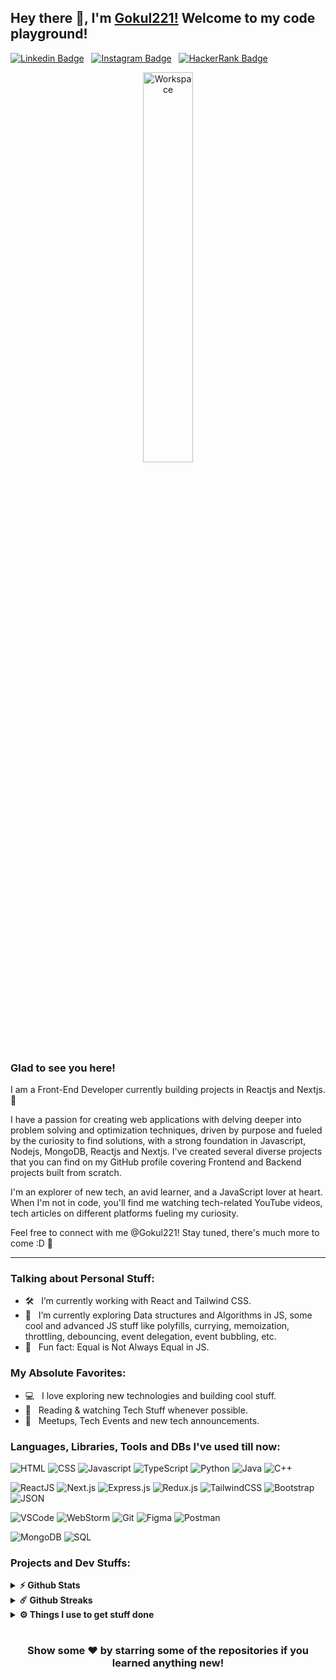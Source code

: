 ## Hey there 👋, I'm [Gokul221!](https://github.com/Gokul221/) Welcome to my code playground!

[![Linkedin Badge](https://img.shields.io/badge/-LinkedIn-0e76a8?style=flat-square&logo=Linkedin&logoColor=white)](https://linkedin.com/in/gokul-bhoi-3b8b39188) &nbsp;
[![Instagram Badge](https://img.shields.io/badge/-Instagram-e4405f?style=flat-square&logo=Instagram&logoColor=white)](https://instagram.com/gokul.b07/) &nbsp;
[![HackerRank Badge](https://img.shields.io/badge/-HackerRank-2EC866?style=flat-square&logo=HackerRank&logoColor=white)](https://www.hackerrank.com/priteshbhoi69)

<div align="center">
  <img src="https://github.com/SP-XD/SP-XD/blob/main/images/dev-working_rounded.gif?raw=true" href="https://github.com/sp-xd" alt="Workspace"  width="40%"/><br>
</div>

### Glad to see you here! 
I am a Front-End Developer currently building projects in Reactjs and Nextjs. 🚀

I have a passion for creating web applications with delving deeper into problem solving and optimization techniques, driven by purpose and fueled by the curiosity to find solutions, with a strong foundation in Javascript, Nodejs, MongoDB, Reactjs and Nextjs. I've created several diverse projects that you can find on my GitHub profile covering Frontend and Backend projects built from scratch.

I'm an explorer of new tech, an avid learner, and a JavaScript lover at heart. When I'm not in code, you'll find me watching tech-related YouTube videos, tech articles on different platforms fueling my curiosity.

Feel free to connect with me @Gokul221! Stay tuned, there's much more to come :D 🌟

<hr>

### Talking about Personal Stuff:

- 🛠 &nbsp; I’m currently working with React and Tailwind CSS.
- 🚀 &nbsp; I’m currently exploring Data structures and Algorithms in JS, some cool and advanced JS stuff like polyfills, currying, memoization, throttling, debouncing, event delegation, event bubbling, etc.
- 👾 &nbsp; Fun fact: Equal is Not Always Equal in JS.


### My Absolute Favorites:

- 💻 &nbsp; I love exploring new technologies and building cool stuff.
- 📰 &nbsp; Reading & watching Tech Stuff whenever possible.
- 🍕 &nbsp; Meetups, Tech Events and new tech announcements.


### Languages, Libraries, Tools and DBs I've used till now:

![HTML](https://img.shields.io/badge/HTML5-E34F26?style=flat&logo=html5&logoColor=white)
![CSS](https://img.shields.io/badge/CSS3-1572B6?style=flat&logo=css3&logoColor=white)
![Javascript](https://img.shields.io/badge/JavaScript-323330?style=flat&logo=javascript&logoColor=F7DF1E)
![TypeScript](https://img.shields.io/badge/TypeScript-3178C6?style=flat&logo=typescript&logoColor=white)
![Python](https://img.shields.io/badge/Python-3776AB?style=flat&logo=python&logoColor=white)
![Java](https://img.shields.io/badge/Java-ED8B00?style=flat&logo=java&logoColor=white)
![C++](https://img.shields.io/badge/C%2B%2B-00599C?style=flat&logo=c%2B%2B&logoColor=white)

![ReactJS](https://img.shields.io/badge/ReactJS-61DAFB?style=flat&logo=react&logoColor=black)
![Next.js](https://img.shields.io/badge/Next.js-gray?style=flat&logo=next.js&logoColor=white)
![Express.js](https://img.shields.io/badge/Express.js-34A853?style=flat&logo=express&logoColor=white)
![Redux.js](https://img.shields.io/badge/Redux-764ABC?style=flat&logo=redux&logoColor=white)
![TailwindCSS](https://img.shields.io/badge/TailwindCSS-38B2AC?style=flat&logo=tailwind-css&logoColor=white)
![Bootstrap](https://img.shields.io/badge/Bootstrap-7952B3?style=flat&logo=bootstrap&logoColor=white)
![JSON](https://img.shields.io/badge/JSON-5E5C5C?style=flat&logo=json&logoColor=white)

![VSCode](https://img.shields.io/badge/VSCode-0078D4?style=flat&logo=visual-studio-code&logoColor=white)
![WebStorm](https://img.shields.io/badge/WebStorm-000000?style=flat&logo=webstorm&logoColor=21D789)
![Git](https://img.shields.io/badge/Git-F05032?style=flat&logo=git&logoColor=white)
![Figma](https://img.shields.io/badge/Figma-F24E1E?style=flat&logo=figma&logoColor=white)
![Postman](https://img.shields.io/badge/Postman-FF6C37?style=flat&logo=Postman&logoColor=white)

![MongoDB](https://img.shields.io/badge/MongoDB-47A248?style=flat&logo=mongodb&logoColor=white)
![SQL](https://img.shields.io/badge/SQL-336791?style=flat&logo=postgresql&logoColor=white)


### Projects and Dev Stuffs:

<details>
  <summary><b>⚡ Github Stats</b></summary>

  <br />
  <img height="180em" src="https://github-readme-stats.vercel.app/api?username=Gokul221&show_icons=true&hide_border=true&&count_private=true&include_all_commits=true" />
  <img height="180em" src="https://github-readme-stats.vercel.app/api/top-langs/?username=Gokul221&exclude_repo=KNN-Image-Classification&show_icons=true&hide_border=true&layout=compact&langs_count=8"/>
</details>

<details>
  <summary><b>☄️ Github Streaks</b></summary>

  <br />
  <img height="180em" src="https://github-readme-streak-stats.herokuapp.com/?user=Gokul221&hide_border=true" />
</details>

<details>
  <br />
  <summary><b>⚙️ Things I use to get stuff done</b></summary>
  	<ul>
  	    <li><b>OS:</b> macOS 15 Sequoia</li>
	    <li><b>Laptop: </b> Macbook Air M1</li>
  	    <li><b>Browser: </b> Chrome & Safari</li>
	    <li><b>Terminal: </b> Warp Terminal (really cool! with AI auto complete and copilot) & mac Terminal</li>
	    <li><b>Code Editor:</b> VSCode, Webstorm (new favorite)</li>
 	    <li><b>Other Tools:</b> Postman, Notion, Figma, Pieces OS</li>
	    <li><b>To Stay Updated:</b> Mostly YouTube videos along with TechCrunch, Medium blogs </li>
	</ul>
</details>

#

<div align="center">

### Show some ❤️ by starring some of the repositories if you learned anything new!

</div>
